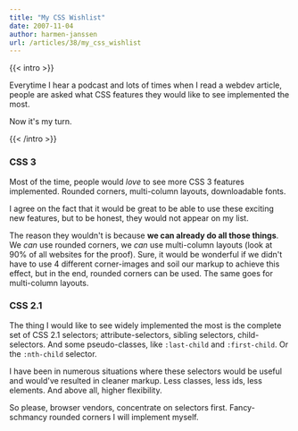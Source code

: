 ```yaml
---
title: "My CSS Wishlist"
date: 2007-11-04
author: harmen-janssen
url: /articles/38/my_css_wishlist
---
```


{{< intro >}}
<p>
Everytime I hear a podcast and lots of times when I read a webdev article, people are asked what CSS features they would like to see implemented the most.</p>
<p>Now it's my turn.</p>
{{< /intro >}}

### CSS 3

Most of the time, people would _love_ to see more CSS 3 features implemented. Rounded corners, multi-column layouts, downloadable fonts.

I agree on the fact that it would be great to be able to use these exciting new features, but to be honest, they would not appear on my list.

The reason they wouldn't is because **we can already do all those things**. We _can_ use rounded corners, we _can_ use multi-column layouts (look at 90% of all websites for the proof). Sure, it would be wonderful if we didn't have to use 4 different corner-images and soil our markup to achieve this effect, but in the end, rounded corners can be used. The same goes for multi-column layouts.

### CSS 2.1

The thing I would like to see widely implemented the most is the complete set of CSS 2.1 selectors; attribute-selectors, sibling selectors, child-selectors. And some pseudo-classes, like `:last-child` and `:first-child`. Or the `:nth-child` selector.

I have been in numerous situations where these selectors would be useful and would've resulted in cleaner markup. Less classes, less ids, less elements. And above all, higher flexibility.

So please, browser vendors, concentrate on selectors first. Fancy-schmancy rounded corners I will implement myself.